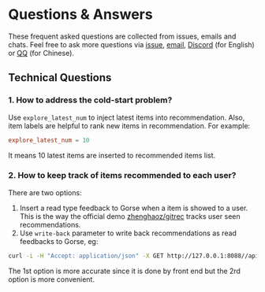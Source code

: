 # Questions & Answers

These frequent asked questions are collected from issues, emails and chats. Feel free to ask more questions via [issue](https://github.com/zhenghaoz/gorse/issues), [email](support@gorse.io), [Discord](https://discord.com/channels/830635934210588743/) (for English) or [QQ](https://qm.qq.com/cgi-bin/qm/qr?k=lOERnxfAM2U2rj4C9Htv9T68SLIXg6uk&jump_from=webapi) (for Chinese).

## Technical Questions

### 1. How to address the cold-start problem?

Use `explore_latest_num` to inject latest items into recommendation. Also, item labels are helpful to rank new items in recommendation. For example:

```toml
explore_latest_num = 10
```

It means 10 latest items are inserted to recommended items list.

### 2. How to keep track of items recommended to each user?

There are two options:
1. Insert a read type feedback to Gorse when a item is showed to a user. This is the way the official demo [zhenghaoz/gitrec](https://github.com/zhenghaoz/gitrec) tracks user seen recommendations.
2. Use `write-back` parameter to write back recommendations as read feedbacks to Gorse, eg:
```bash
curl -i -H "Accept: application/json" -X GET http://127.0.0.1:8088//api/recommend/0?write-back=read
```
The 1st option is more accurate since it is done by front end but the 2rd option is more convenient.
